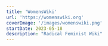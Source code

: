```yaml
---
title: 'WomensWiki'
url: 'https://womenswiki.org'
coverImage: '/images/womenswiki.png'
startDate: 2023-05-18
description: "Radical Feminist Wiki"
---
```



